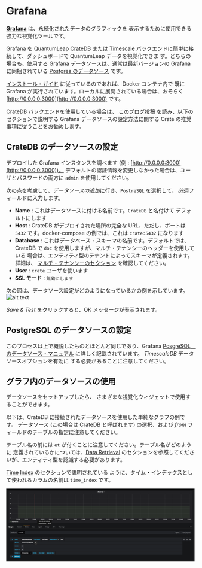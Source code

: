 # Grafana

[**Grafana**](https://grafana.com/) は、永続化されたデータのグラフィックを
表示するために使用できる強力な視覚化ツールです。

Grafana を QuantumLeap [CrateDB](./crate.md) または [Timescale](./timescale.md)
バックエンドに簡単に接続して、ダッシュボードで QuantumLeap データを視覚化できま
す。どちらの場合も、使用する Grafana データソースは、通常は最新バージョンの
Grafana に同梱されている
[Postgres のデータソース](http://docs.grafana.org/features/datasources/postgres/)
です。

[インストール・ガイド](./installing.md) に従っているのであれば、Docker コンテナ内で
既に Grafana が実行されています。ローカルに展開されている場合は、おそらく
[http://0.0.0.0:3000](http://0.0.0.0:3000) です。

CrateDB バックエンドを使用している場合は、
[このブログ投稿](https://crate.io/a/pair-cratedb-with-grafana-an-open-platform-for-time-series-data-visualization/)
を読み、以下のセクションで説明する Grafana データソースの設定方法に関する
Crate の推奨事項に従うことをお勧めします。

## CrateDB のデータソースの設定

デプロイした Grafana インスタンスを調べます
(例 : [http://0.0.0.0:3000](http://0.0.0.0:3000))。
デフォルトの認証情報を変更しなかった場合は、ユーザとパスワードの両方に
`admin` を使用してください。

次の点を考慮して、*データソースの追加*に行き、`PostreSQL` を選択して、
必須フィールドに入力します。

- **Name** : これはデータソースに付ける名前です。`CrateDB` と名付けて
  デフォルトにします
- **Host** : CrateDB がデプロイされた場所の完全な URL、ただし、ポートは
  `5432` です。docker-compose の例では、これは `crate:5432` になります
- **Database** : これはデータベース・スキーマの名前です。デフォルトでは、
  CrateDB で `doc` を使用しますが、マルチ・テナンシーのヘッダーを使用している
  場合は、エンティティ型のテナントによってスキーマが定義されます。詳細は、
  [マルチ・テナンシーのセクション](../user/using.md#multi-tenancy)
  を確認してください。
- **User** : `crate` ユーザを使います
- **SSL モード** : `無効にします`

次の図は、データソース設定がどのようになっているかの例を示しています。
![alt text](../rsrc/postgres_datasource.png "Configuring the DataSource")

*Save & Test* をクリックすると、OK メッセージが表示されます。

## PostgreSQL のデータソースの設定

このプロセスは上で概説したものとほとんど同じであり、Grafana
[PosgreSQL　のデータソース・マニュアル](https://grafana.com/docs/features/datasources/postgres/)
に詳しく記載されています。 *TimescaleDB* データソースオプションを有効に
する必要があることに注意してください。

## グラフ内のデータソースの使用

データソースをセットアップしたら、
さまざまな視覚化ウィジェットで使用することができます。

以下は、CrateDB に接続されたデータソースを使用した単純なグラフの例です。
データソース (この場合は CrateDB と呼ばれます) の選択、および *from*
フィールドのテーブルの指定に注意してください。

テーブル名の前には `et` が付くことに注意してください。テーブル名がどのように
定義されているかについては、[Data Retrieval](../user/using.md#data-retrieval)
のセクションを参照してくださいが、エンティティ型を認識する必要があります。

[Time Index](../user/using.md##data-retrieval) のセクションで説明されている
ように、タイム・インデックスとして使われるカラムの名前は `time_index` です。

![alt text](../../manuals/rsrc/graph_example.png "Using the DataSource in your Graph")

